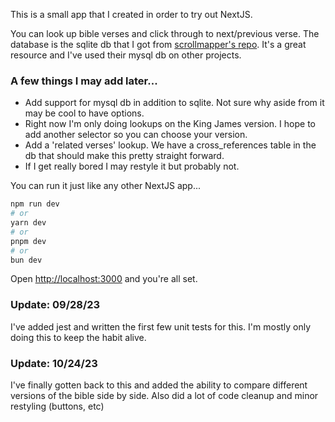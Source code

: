 This is a small app that I created in order to try out NextJS. 

You can look up bible verses and click through to next/previous verse. The database is the sqlite db that I got from [scrollmapper's repo](https://github.com/scrollmapper/bible_databases). It's a great resource and I've used their mysql db on other projects.

### A few things I may add later...
* Add support for mysql db in addition to sqlite. Not sure why aside from it may be cool to have options.
* Right now I'm only doing lookups on the King James version. I hope to add another selector so you can choose your version.
* Add a 'related verses' lookup. We have a cross_references table in the db that should make this pretty straight forward.
* If I get really bored I may restyle it but probably not.

You can run it just like any other NextJS app...

```bash
npm run dev
# or
yarn dev
# or
pnpm dev
# or
bun dev
```

Open [http://localhost:3000](http://localhost:3000) and you're all set.

### Update: 09/28/23
I've added jest and written the first few unit tests for this. I'm mostly only doing this to keep the habit alive.

### Update: 10/24/23
I've finally gotten back to this and added the ability to compare different versions of the bible side by side. Also did a lot of code cleanup and minor restyling (buttons, etc)
